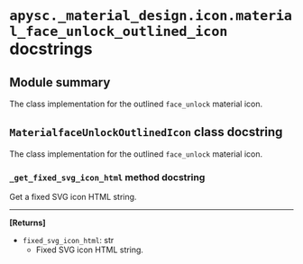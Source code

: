 # `apysc._material_design.icon.material_face_unlock_outlined_icon` docstrings

## Module summary

The class implementation for the outlined `face_unlock` material icon.

## `MaterialfaceUnlockOutlinedIcon` class docstring

The class implementation for the outlined `face_unlock` material icon.

### `_get_fixed_svg_icon_html` method docstring

Get a fixed SVG icon HTML string.<hr>

**[Returns]**

- `fixed_svg_icon_html`: str
  - Fixed SVG icon HTML string.